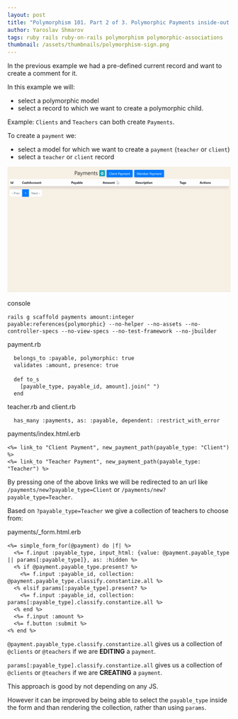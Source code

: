 ```yaml
---
layout: post
title: "Polymorphism 101. Part 2 of 3. Polymorphic Payments inside-out."
author: Yaroslav Shmarov
tags: ruby rails ruby-on-rails polymorphism polymorphic-associations
thumbnail: /assets/thumbnails/polymorphism-sign.png
---
```


In the previous example we had a pre-defined current record and want to create a comment for it.

In this example we will:
* select a polymorphic model 
* select a record to which we want to create a polymorphic child.

Example: `Clients` and `Teachers` can both create `Payments`.

To create a `payment` we:
* select a model for which we want to create a `payment` (`teacher` or `client`)
* select a `teacher` or `client` record

![polymorphic-payments.gif](/assets/images/polymorphic-payments.gif)

console
```
rails g scaffold payments amount:integer payable:references{polymorphic} --no-helper --no-assets --no-controller-specs --no-view-specs --no-test-framework --no-jbuilder
```
payment.rb
```
  belongs_to :payable, polymorphic: true
  validates :amount, presence: true

  def to_s
    [payable_type, payable_id, amount].join(" ")
  end
```
teacher.rb and client.rb
```
  has_many :payments, as: :payable, dependent: :restrict_with_error
```
payments/index.html.erb
```
<%= link_to "Client Payment", new_payment_path(payable_type: "Client") %>
<%= link_to "Teacher Payment", new_payment_path(payable_type: "Teacher") %>
```

By pressing one of the above links we will be redirected to an url like `/payments/new?payable_type=Client` or `/payments/new?payable_type=Teacher`.

Based on `?payable_type=Teacher` we give a collection of teachers to choose from:

payments/_form.html.erb
```
<%= simple_form_for(@payment) do |f| %>
  <%= f.input :payable_type, input_html: {value: @payment.payable_type || params[:payable_type]}, as: :hidden %>
  <% if @payment.payable_type.present? %>
    <%= f.input :payable_id, collection: @payment.payable_type.classify.constantize.all %>
  <% elsif params[:payable_type].present? %>
    <%= f.input :payable_id, collection: params[:payable_type].classify.constantize.all %>
  <% end %>
  <%= f.input :amount %>
  <%= f.button :submit %>
<% end %>
```

`@payment.payable_type.classify.constantize.all` gives us a collection of `@clients` or `@teachers` if we are **EDITING** a `payment`.

`params[:payable_type].classify.constantize.all` gives us a collection of `@clients` or `@teachers` if we are **CREATING** a `payment`.

This approach is good by not depending on any JS.

However it can be improved by being able to select the `payable_type` inside the form and than rendering the collection, rather than using `params`.

